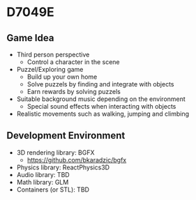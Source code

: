 # D7049E
## Game Idea
- Third person perspective 
  - Control a character in the scene
- Puzzel/Exploring game
  - Build up your own home
  - Solve puzzels by finding and integrate with objects
  - Earn rewards by solving puzzels
- Suitable background music depending on the environment
  - Special sound effects when interacting with objects
- Realistic movements such as walking, jumping and climbing 

## Development Environment
- 3D rendering library: BGFX
  - https://github.com/bkaradzic/bgfx
- Physics library: ReactPhysics3D
- Audio library: TBD
- Math library: GLM
- Containers (or STL): TBD
